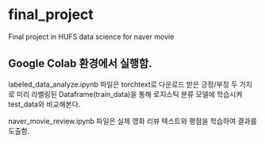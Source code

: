 # final_project

Final project in HUFS data science for naver movie

## Google Colab 환경에서 실행함.

labeled_data_analyze.ipynb 파일은 torchtext로 다운로드 받은 긍정/부정 두 가지로 미리 라벨링된 Dataframe(train_data)을 통해 로지스틱 분류 모델에 학습시켜
test_data와 비교해본다.

naver_movie_review.ipynb 파일은 실제 영화 리뷰 텍스트와 평점을 학습하여 결과를 도출함.
